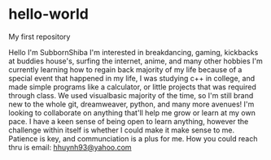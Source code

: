 # hello-world
My first repository 

Hello I'm SubbornShiba
I'm interested in breakdancing, gaming, kickbacks at buddies house's, surfing the internet, anime, and many other hobbies
I'm currently learning how to regain back majority of my life because of a special event that happened in my life, I was studying c++ in college, and made simple programs like a calculator, or little projects that was required through class. We used visualbasic majority of the time, so I'm still brand new to the whole git, dreamweaver, python, and many more avenues!
I'm looking to collaborate on anything that'll help me grow or learn at my own pace. I have a keen sense of being open to learn anything, however the challenge within itself is whether I could make it make sense to me. Patience is key, and communciation is a plus for me. 
How you could reach thru is email: hhuynh93@yahoo.com
